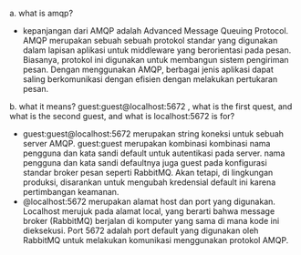 a. what is amqp?

- kepanjangan dari AMQP adalah Advanced Message Queuing Protocol. AMQP merupakan sebuah sebuah protokol standar yang digunakan dalam lapisan aplikasi untuk middleware yang berorientasi pada pesan.
Biasanya, protokol ini digunakan untuk membangun sistem pengiriman pesan. Dengan menggunakan AMQP, berbagai jenis aplikasi dapat saling berkomunikasi dengan efisien dengan melakukan pertukaran pesan.


b. what it means? guest:guest@localhost:5672 , what is the first quest, and what is
the second guest, and what is localhost:5672 is for?

- guest:guest@localhost:5672 merupakan string koneksi untuk sebuah server AMQP. guest:guest merupakan kombinasi kombinasi nama pengguna dan kata sandi default untuk autentikasi pada server.
  nama pengguna dan kata sandi defaultnya juga guest pada konfigurasi standar broker pesan seperti RabbitMQ. Akan tetapi, di lingkungan produksi, disarankan untuk mengubah kredensial default ini karena pertimbangan keamanan.
- @localhost:5672 merupakan alamat host dan port yang digunakan. Localhost merujuk pada alamat local, yang berarti bahwa message broker (RabbitMQ) berjalan di komputer yang sama di mana kode ini dieksekusi. Port 5672 adalah port default yang digunakan oleh RabbitMQ untuk melakukan komunikasi menggunakan protokol AMQP.